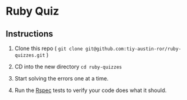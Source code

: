 # Ruby Quiz

## Instructions

1. Clone this repo ( `git clone git@github.com:tiy-austin-ror/ruby-quizzes.git` )

2. CD into the new directory `cd ruby-quizzes`

3. Start solving the errors one at a time.

4. Run the [Rspec](http://rspec.info/) tests to verify your code does what it should.
